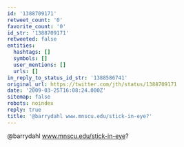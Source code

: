 ```yaml
---
id: '1388709171'
retweet_count: '0'
favorite_count: '0'
id_str: '1388709171'
retweeted: false
entities:
  hashtags: []
  symbols: []
  user_mentions: []
  urls: []
in_reply_to_status_id_str: '1388586741'
original_url: https://twitter.com/jth/status/1388709171
date: '2009-03-25T16:08:24.000Z'
sitemap: false
robots: noindex
reply: true
title: '@barrydahl www.mnscu.edu/stick-in-eye?'
---
```


@barrydahl www.mnscu.edu/stick-in-eye?